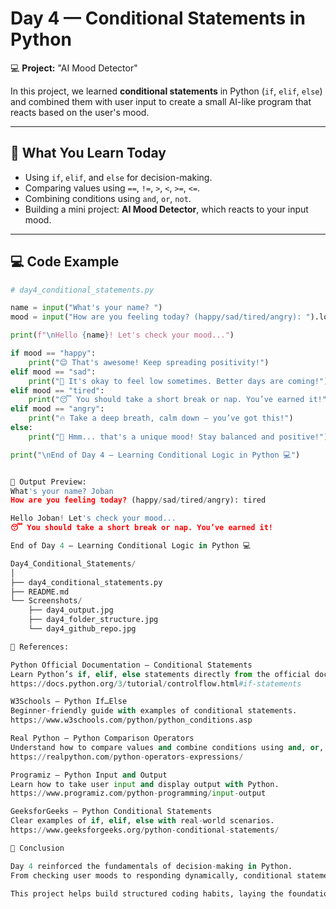 # Day 4 — Conditional Statements in Python

💻 **Project:** "AI Mood Detector"

In this project, we learned **conditional statements** in Python (`if`, `elif`, `else`) and combined them with user input to create a small AI-like program that reacts based on the user's mood.

---

## 🧠 What You Learn Today
- Using `if`, `elif`, and `else` for decision-making.
- Comparing values using `==`, `!=`, `>`, `<`, `>=`, `<=`.
- Combining conditions using `and`, `or`, `not`.
- Building a mini project: **AI Mood Detector**, which reacts to your input mood.

---

## 💻 Code Example

```python
# day4_conditional_statements.py

name = input("What's your name? ")
mood = input("How are you feeling today? (happy/sad/tired/angry): ").lower()

print(f"\nHello {name}! Let's check your mood...")

if mood == "happy":
    print("😊 That's awesome! Keep spreading positivity!")
elif mood == "sad":
    print("💖 It's okay to feel low sometimes. Better days are coming!")
elif mood == "tired":
    print("😴 You should take a short break or nap. You’ve earned it!")
elif mood == "angry":
    print("🔥 Take a deep breath, calm down — you’ve got this!")
else:
    print("🤔 Hmm... that's a unique mood! Stay balanced and positive!")

print("\nEnd of Day 4 — Learning Conditional Logic in Python 💻")


🧮 Output Preview: 
What's your name? Joban
How are you feeling today? (happy/sad/tired/angry): tired

Hello Joban! Let's check your mood...
😴 You should take a short break or nap. You’ve earned it!

End of Day 4 — Learning Conditional Logic in Python 💻

Day4_Conditional_Statements/
│
├── day4_conditional_statements.py
├── README.md
└── Screenshots/
    ├── day4_output.jpg
    ├── day4_folder_structure.jpg
    └── day4_github_repo.jpg

🔗 References:

Python Official Documentation – Conditional Statements
Learn Python’s if, elif, else statements directly from the official docs.
https://docs.python.org/3/tutorial/controlflow.html#if-statements

W3Schools – Python If…Else
Beginner-friendly guide with examples of conditional statements.
https://www.w3schools.com/python/python_conditions.asp

Real Python – Python Comparison Operators
Understand how to compare values and combine conditions using and, or, not.
https://realpython.com/python-operators-expressions/

Programiz – Python Input and Output
Learn how to take user input and display output with Python.
https://www.programiz.com/python-programming/input-output

GeeksforGeeks – Python Conditional Statements
Clear examples of if, elif, else with real-world scenarios.
https://www.geeksforgeeks.org/python-conditional-statements/

🏁 Conclusion

Day 4 reinforced the fundamentals of decision-making in Python.
From checking user moods to responding dynamically, conditional statements are essential for building intelligent programs.

This project helps build structured coding habits, laying the foundation for more advanced AI & Machine Learning logic in the upcoming days.